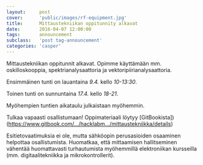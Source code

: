 ```yaml
---
layout:     post
cover:      'public/images/rf-equipment.jpg'
title:      Mittaustekniikan oppitunnity alkavat
date:       2016-04-07 12:00:00
tags:       announcement
subclass:   'post tag-announcement'
categories: 'casper'
---
```


Mittaustekniikan oppitunnit alkavat. Opimme käyttämään mm. oskilloskooppia, spektrianalysaattoria ja vektoripiirianalysaattoria.

Ensimmäinen tunti on lauantaina *9.4.* kello *10-13:30*.

Toinen tunti on sunnuntaina *17.4.* kello *18-21*.

Myöhempien tuntien aikataulu julkaistaan myöhemmin.

Tulkaa vapaasti osallistumaan!
Oppimateriaali löytyy [GitBookista])(https://www.gitbook.com/…/hacklabm…/mittaustekniikka/details)

Esitietovaatimuksia ei ole, mutta sähköopin perusasioiden osaaminen helpottaa osallistumista. Huomatkaa, että mittaamisen hallitseminen vähentää huomattavasti turhautumista myöhemmillä elektroniikan kursseilla (mm. digitaalitekniikka ja mikrokontrollerit).
